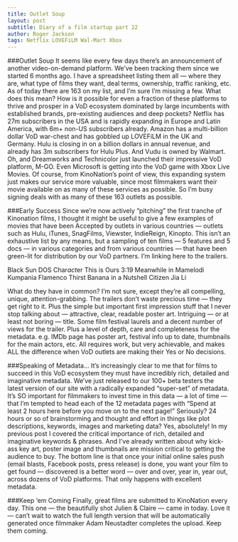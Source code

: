 ```yaml
---
title: Outlet Soup
layout: post
subtitle: Diary of a film startup part 22
author: Roger Jackson
tags: Netflix LOVEFiLM Wal-Mart Xbox
---
```

###Outlet Soup
It seems like every few days there’s an announcement of another video-on-demand platform. We’ve been tracking them since we started 6 months ago. I have a spreadsheet listing them all — where they are, what type of films they want, deal terms, ownership, traffic ranking, etc. As of today there are 163 on my list, and I’m sure I’m missing a few. What does this mean? How is it possible for even a fraction of these platforms to thrive and prosper in a VoD ecosystem dominated by large incumbents with established brands, pre-existing audiences and deep pockets? Netflix has 27m subscribers in the USA and is rapidly expanding in Europe and Latin America, with 6m+ non-US subscribers already. Amazon has a multi-billion dollar VoD war-chest and has gobbled up LOVEFiLM in the UK and Germany. Hulu is closing in on a billion dollars in annual revenue, and already has 3m subscribers for Hulu Plus. And Vudu is owned by Walmart. Oh, and Dreamworks and Technicolor just launched their impressive VoD platform, M-GO. Even Microsoft is getting into the VoD game with Xbox Live Movies. Of course, from KinoNation’s point of view, this expanding system just makes our service more valuable, since most filmmakers want their movie available on as many of these services as possible. So I’m busy signing deals with as many of these 163 outlets as possible.

###Early Success
Since we’re now actively “pitching” the first tranche of Kinonation films, I thought it might be useful to give a few examples of movies that have been Accepted by outlets in various countries — outlets such as Hulu, iTunes, SnagFilms, Viewster, IndieReign, Kinopto. This isn’t an exhaustive list by any means, but a sampling of ten films — 5 features and 5 docs — in various categories and from various countries — that have been green-lit for distribution by our VoD partners. I’m linking here to the trailers.

Black Sun
DOS
Char*act*er
This is Ours
3:19
Meanwhile in Mamelodi
Kumpania Flamenco
Thirst
Banana in a Nutshell
Citizen Jia Li

What do they have in common? I’m not sure, except they’re all compelling, unique, attention-grabbing. The trailers don’t waste precious time — they get right to it. Plus the simple but important first impression stuff that I never stop talking about — attractive, clear, readable poster art. Intriguing — or at least not boring — title. Some film festival laurels and a decent number of views for the trailer. Plus a level of depth, care and completeness for the metadata. e.g. IMDb page has poster art, festival info up to date, thumbnails for the main actors, etc. All requires work, but very achievable, and makes ALL the difference when VoD outlets are making their Yes or No decisions.

###Speaking of Metadata…
It’s increasingly clear to me that for films to succeed in this VoD ecosystem they must have incredibly rich, detailed and imaginative metadata. We’ve just released to our 100+ beta testers the latest version of our site with a radically expanded “super-set” of metadata. It’s SO important for filmmakers to invest time in this data — a lot of time — that I’m tempted to head each of the 12 metadata pages with “Spend at least 2 hours here before you move on to the next page!” Seriously? 24 hours or so of brainstorming and thought and effort in things like plot descriptions, keywords, images and marketing data? Yes, absolutely! In my previous post I covered the critical importance of rich, detailed and imaginative keywords & phrases. And I’ve already written about why kick-ass key art, poster image and thumbnails are mission critical to getting the audience to buy. The bottom line is that once your initial online sales push (email blasts, Facebook posts, press release) is done, you want your film to get found — discovered is a better word — over and over, year in, year out, across dozens of VoD platforms. That only happens with excellent metadata.

###Keep ‘em Coming
Finally, great films are submitted to KinoNation every day. This one — the beautifully shot Julien & Claire — came in today. Love it — can’t wait to watch the full length version that will be automatically generated once filmmaker Adam Neustadter completes the upload. Keep them coming.
